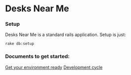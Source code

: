 # Desks Near Me

### Setup

Desks Near Me is a standard rails application. Setup is just:

```bash
rake db:setup
```
### Documents to get started:
[Get your environment ready](https://github.com/mdyd-dev/desksnearme/wiki/Getting-Started)
[Development cycle](https://github.com/mdyd-dev/desksnearme/wiki/Development-Cycle)
